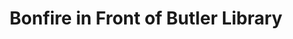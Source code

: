 ---
pid: '96'
_date: circa 1940-1949
derivativo_link: https://derivativo-3.library.columbia.edu/iiif/2/ldpd:341009/
dlc_link: https://dlc.library.columbia.edu/catalog/cul:f1vhhmgr13
format: photographs
iiif_json: https://derivativo-3.library.columbia.edu/iiif/2/ldpd:341009/info.json
_name: Hopp, Morris J.
native_jpg: https://derivativo-3.library.columbia.edu/iiif/2/ldpd:341009/full/!768,768/0/native.jpg
shelf_location: Box no. Box 162, Folder no. Folder 13 (Buildings & Grounds - Morningside
  - Butler Library, exterior), Historical Photograph Collection
subjects: Academic libraries; Bonfires; New York (N.Y.); Butler Library
summary: Wide view of bonfire in front of Butler Library, ca. 1940s.
title: Bonfire in Front of Butler Library
permalink: /photos/96/
layout: photo-page
---